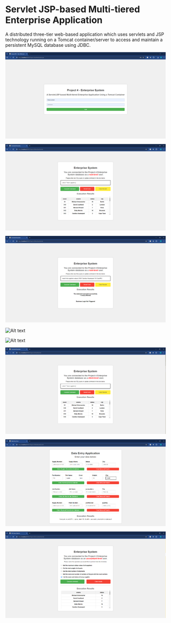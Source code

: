 # Servlet JSP-based Multi-tiered Enterprise Application
A distributed three-tier web-based application which uses servlets and JSP technology running on a Tomcat container/server to access and maintain a persistent MySQL database using JDBC.

![](https://github.com/EthanC43850/Servlet-JSP-based-Multi-tiered-Enterprise-Application/blob/main/Screen%20Shots/Picture1.png?raw=true)

![](https://github.com/EthanC43850/Servlet-JSP-based-Multi-tiered-Enterprise-Application/blob/main/Screen%20Shots/picture2.PNG?raw=true)

![](https://github.com/EthanC43850/Servlet-JSP-based-Multi-tiered-Enterprise-Application/blob/main/Screen%20Shots/picture3.PNG?raw=true)

![Alt text](https://github.com/EthanC43850/Servlet-JSP-based-Multi-tiered-Enterprise-Application/assets/70659338/587e45ba-669d-4b84-88d2-5711cf759bf2)

![Alt text](https://github.com/EthanC43850/Servlet-JSP-based-Multi-tiered-Enterprise-Application/assets/70659338/51b79b84-9e1e-4c3f-8405-8cc130246971)

![Alt text](https://github.com/EthanC43850/Servlet-JSP-based-Multi-tiered-Enterprise-Application/blob/main/Screen%20Shots/picture4-3.PNG?raw=true)

![Alt text](https://github.com/EthanC43850/Servlet-JSP-based-Multi-tiered-Enterprise-Application/blob/main/Screen%20Shots/picture5.PNG?raw=true)

![Alt text](https://github.com/EthanC43850/Servlet-JSP-based-Multi-tiered-Enterprise-Application/blob/main/Screen%20Shots/picture6.PNG?raw=true)



